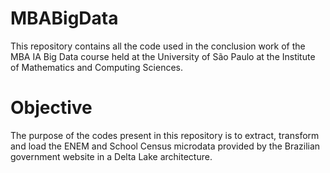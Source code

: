 # MBABigData

This repository contains all the code used in the conclusion work of the MBA IA Big Data course held at the University of São Paulo at the Institute of Mathematics and Computing Sciences.

# Objective

The purpose of the codes present in this repository is to extract, transform and load the ENEM and School Census microdata provided by the Brazilian government website in a Delta Lake architecture.
